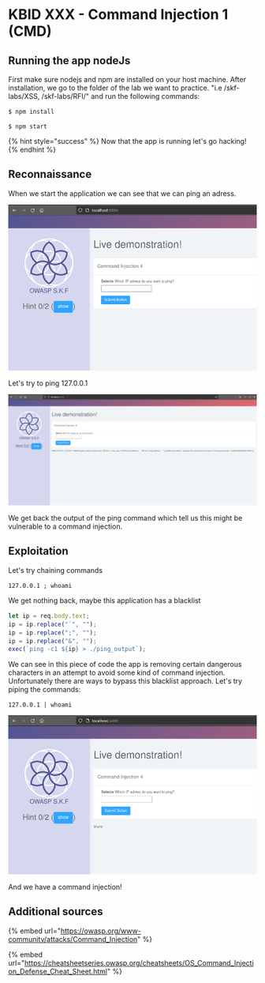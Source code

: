 # KBID XXX - Command Injection 1 (CMD)

## Running the app nodeJs

First make sure nodejs and npm are installed on your host machine.
After installation, we go to the folder of the lab we want to practice.
"i.e /skf-labs/XSS, /skf-labs/RFI/" and run the following commands:

```
$ npm install
```

```
$ npm start
```

{% hint style="success" %}
Now that the app is running let's go hacking!
{% endhint %}

## Reconnaissance

When we start the application we can see that we can ping an adress.

![](../../.gitbook/assets/nodejs/CMD4/1.png)

Let's try to ping 127.0.0.1

![](../../.gitbook/assets/nodejs/CMD4/2.png)

We get back the output of the ping command which tell us this might be vulnerable to a command injection.

## Exploitation

Let's try chaining commands

```text
127.0.0.1 ; whoami
```

We get nothing back, maybe this application has a blacklist

```javascript
let ip = req.body.text;
ip = ip.replace("`", "");
ip = ip.replace(";", "");
ip = ip.replace("&", "");
exec(`ping -c1 ${ip} > ./ping_output`);
```

We can see in this piece of code the app is removing certain dangerous characters in an attempt to avoid some kind of command injection. Unfortunately there are ways to bypass this blacklist approach.
Let's try piping the commands:

```text
127.0.0.1 | whoami
```

![](../../.gitbook/assets/nodejs/CMD4/3.png)

And we have a command injection!

## Additional sources

{% embed url="https://owasp.org/www-community/attacks/Command_Injection" %}

{% embed url="https://cheatsheetseries.owasp.org/cheatsheets/OS_Command_Injection_Defense_Cheat_Sheet.html" %}
